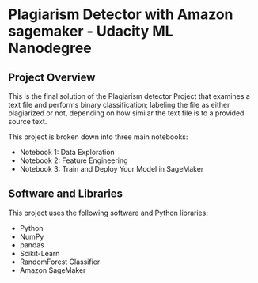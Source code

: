 # Plagiarism Detector with Amazon sagemaker - Udacity ML Nanodegree

## Project Overview

This is the final solution of the Plagiarism detector Project that examines a text file and performs binary classification; labeling the file as either plagiarized or not, depending on how similar the text file is to a provided source text.

This project is broken down into three main notebooks:

- Notebook 1: Data Exploration
- Notebook 2: Feature Engineering
- Notebook 3: Train and Deploy Your Model in SageMaker


## Software and Libraries

This project uses the following software and Python libraries:

- Python
- NumPy
- pandas
- Scikit-Learn
- RandomForest Classifier
- Amazon SageMaker
